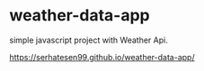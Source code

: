 # weather-data-app
simple javascript project with Weather Api.





https://serhatesen99.github.io/weather-data-app/
